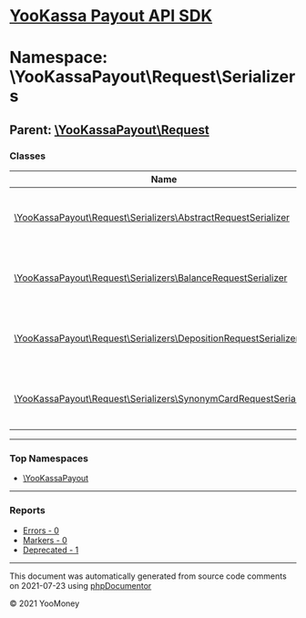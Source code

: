 # [YooKassa Payout API SDK](../home.md)

# Namespace: \YooKassaPayout\Request\Serializers
## Parent: [\YooKassaPayout\Request](../namespaces/yookassapayout-request.md)
### Classes
| Name | Summary |
| ---- | ------- |
| [\YooKassaPayout\Request\Serializers\AbstractRequestSerializer](../classes/YooKassaPayout-Request-Serializers-AbstractRequestSerializer.md) | Абстрактный класс для преобразования запроса в массив |
| [\YooKassaPayout\Request\Serializers\BalanceRequestSerializer](../classes/YooKassaPayout-Request-Serializers-BalanceRequestSerializer.md) | Класс для преобразования запроса баланса в массив |
| [\YooKassaPayout\Request\Serializers\DepositionRequestSerializer](../classes/YooKassaPayout-Request-Serializers-DepositionRequestSerializer.md) | Класс для преобразования запроса выплаты в массив |
| [\YooKassaPayout\Request\Serializers\SynonymCardRequestSerializer](../classes/YooKassaPayout-Request-Serializers-SynonymCardRequestSerializer.md) | Класс, преобразующий запрос синонима карты в массив |

---

### Top Namespaces

* [\YooKassaPayout](../namespaces/yookassapayout.md)

---

### Reports
* [Errors - 0](../reports/errors.md)
* [Markers - 0](../reports/markers.md)
* [Deprecated - 1](../reports/deprecated.md)

---

This document was automatically generated from source code comments on 2021-07-23 using [phpDocumentor](http://www.phpdoc.org/)

&copy; 2021 YooMoney